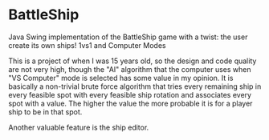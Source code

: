 # BattleShip
Java Swing implementation of the BattleShip game with a twist: the user create its own ships! 1vs1 and Computer Modes

This is a project of when I was 15 years old, so the design and code quality are not very high, though the "AI" algorithm that the computer uses when "VS Computer" mode is selected has some value in my opinion. It is basically a non-trivial brute force algorithm that tries every remaining ship in every feasible spot with every feasible ship rotation and associates every spot with a value. The higher the value the more probable it is for a player ship to be in that spot.

Another valuable feature is the ship editor.
